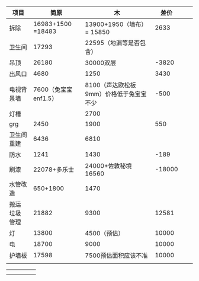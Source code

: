
| 项目       | 简原                | 木                       | 差价     |     |     |
| -------- | ----------------- | ----------------------- | ------ | --- | --- |
| 拆除       | 16983+1500 =18483 | 13900+1950（墙布）= 15850   | 2633   |     |     |
| 卫生间      | 17293             | 22595（地漏等是否包含）          |        |     |     |
| 吊顶       | 26180             | 30000双层                 | -3820  |     |     |
| 出风口      | 4680              | 1250                    | 3430   |     |     |
| 电视背景墙    | 7600（兔宝宝enf1.5）   | 8100（声达欧松板9mm）价格低于兔宝宝不少 | -500   |     |     |
| 灯槽       |                   | 2700                    |        |     |     |
| grg      | 2450              | 1900                    | 550    |     |     |
| 卫生间重建    | 6436              | 6810                    |        |     |     |
| 防水       | 1241              | 1430                    | -189   |     |     |
| 刷漆       | 22078+多乐士         | 24000+佐敦秘境16560         | -18000 |     |     |
| 水管改造     | 650+1800          | 1470                    |        |     |     |
| 搬运 垃圾 管理 | 21882             | 9300                    | 12581  |     |     |
| 灯        | 13800             | 4500（预估）                | 10000  |     |     |
| 电        | 18700             | 9000                    | 10000  |     |     |
| 护墙板      | 17598             | 7500预估面积应该不准            | 10000  |     |     |
|          |                   |                         |        |     |     |






|     |     |     |     |     |
| --- | --- | --- | --- | --- |
|     |     |     |     |     |
|     |     |     |     |     |

